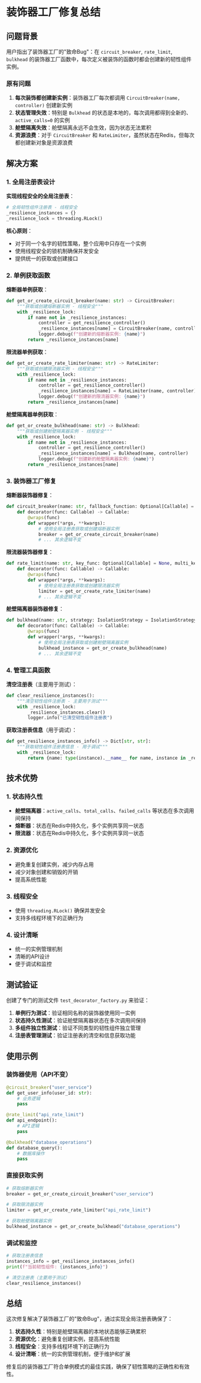 # 装饰器工厂修复总结

## 问题背景

用户指出了装饰器工厂的"致命Bug"：在 `circuit_breaker`, `rate_limit`, `bulkhead` 的装饰器工厂函数中，每次定义被装饰的函数时都会创建新的韧性组件实例。

### 原有问题

1. **每次装饰都创建新实例**：装饰器工厂每次都调用 `CircuitBreaker(name, controller)` 创建新实例
2. **状态管理失效**：特别是 `Bulkhead` 的状态是本地的，每次调用都得到全新的、`active_calls=0` 的实例
3. **舱壁隔离失效**：舱壁隔离永远不会生效，因为状态无法累积
4. **资源浪费**：对于 `CircuitBreaker` 和 `RateLimiter`，虽然状态在Redis，但每次都创建新对象是资源浪费

## 解决方案

### 1. 全局注册表设计

**实现线程安全的全局注册表**：
```python
# 全局韧性组件注册表 - 线程安全
_resilience_instances = {}
_resilience_lock = threading.RLock()
```

**核心原则**：
- 对于同一个名字的韧性策略，整个应用中只存在一个实例
- 使用线程安全的锁机制确保并发安全
- 提供统一的获取或创建接口

### 2. 单例获取函数

**熔断器单例获取**：
```python
def get_or_create_circuit_breaker(name: str) -> CircuitBreaker:
    """获取或创建熔断器实例 - 线程安全"""
    with _resilience_lock:
        if name not in _resilience_instances:
            controller = get_resilience_controller()
            _resilience_instances[name] = CircuitBreaker(name, controller)
            logger.debug(f"创建新的熔断器实例: {name}")
        return _resilience_instances[name]
```

**限流器单例获取**：
```python
def get_or_create_rate_limiter(name: str) -> RateLimiter:
    """获取或创建限流器实例 - 线程安全"""
    with _resilience_lock:
        if name not in _resilience_instances:
            controller = get_resilience_controller()
            _resilience_instances[name] = RateLimiter(name, controller)
            logger.debug(f"创建新的限流器实例: {name}")
        return _resilience_instances[name]
```

**舱壁隔离器单例获取**：
```python
def get_or_create_bulkhead(name: str) -> Bulkhead:
    """获取或创建舱壁隔离器实例 - 线程安全"""
    with _resilience_lock:
        if name not in _resilience_instances:
            controller = get_resilience_controller()
            _resilience_instances[name] = Bulkhead(name, controller)
            logger.debug(f"创建新的舱壁隔离器实例: {name}")
        return _resilience_instances[name]
```

### 3. 装饰器工厂修复

**熔断器装饰器修复**：
```python
def circuit_breaker(name: str, fallback_function: Optional[Callable] = None):
    def decorator(func: Callable) -> Callable:
        @wraps(func)
        def wrapper(*args, **kwargs):
            # 使用全局注册表获取或创建熔断器实例
            breaker = get_or_create_circuit_breaker(name)
            # ... 其余逻辑不变
```

**限流器装饰器修复**：
```python
def rate_limit(name: str, key_func: Optional[Callable] = None, multi_key_func: Optional[Callable] = None):
    def decorator(func: Callable) -> Callable:
        @wraps(func)
        def wrapper(*args, **kwargs):
            # 使用全局注册表获取或创建限流器实例
            limiter = get_or_create_rate_limiter(name)
            # ... 其余逻辑不变
```

**舱壁隔离器装饰器修复**：
```python
def bulkhead(name: str, strategy: IsolationStrategy = IsolationStrategy.USER):
    def decorator(func: Callable) -> Callable:
        @wraps(func)
        def wrapper(*args, **kwargs):
            # 使用全局注册表获取或创建舱壁隔离器实例
            bulkhead_instance = get_or_create_bulkhead(name)
            # ... 其余逻辑不变
```

### 4. 管理工具函数

**清空注册表**（主要用于测试）：
```python
def clear_resilience_instances():
    """清空韧性组件注册表 - 主要用于测试"""
    with _resilience_lock:
        _resilience_instances.clear()
        logger.info("已清空韧性组件注册表")
```

**获取注册表信息**（用于调试）：
```python
def get_resilience_instances_info() -> Dict[str, str]:
    """获取韧性组件注册表信息 - 用于调试"""
    with _resilience_lock:
        return {name: type(instance).__name__ for name, instance in _resilience_instances.items()}
```

## 技术优势

### 1. 状态持久性
- **舱壁隔离器**：`active_calls`、`total_calls`、`failed_calls` 等状态在多次调用间保持
- **熔断器**：状态在Redis中持久化，多个实例共享同一状态
- **限流器**：状态在Redis中持久化，多个实例共享同一状态

### 2. 资源优化
- 避免重复创建实例，减少内存占用
- 减少对象创建和销毁的开销
- 提高系统性能

### 3. 线程安全
- 使用 `threading.RLock()` 确保并发安全
- 支持多线程环境下的正确行为

### 4. 设计清晰
- 统一的实例管理机制
- 清晰的API设计
- 便于调试和监控

## 测试验证

创建了专门的测试文件 `test_decorator_factory.py` 来验证：

1. **单例行为测试**：验证相同名称的装饰器使用同一实例
2. **状态持久性测试**：验证舱壁隔离器状态在多次调用间保持
3. **多组件独立性测试**：验证不同类型的韧性组件独立管理
4. **注册表管理测试**：验证注册表的清空和信息获取功能

## 使用示例

### 装饰器使用（API不变）
```python
@circuit_breaker("user_service")
def get_user_info(user_id: str):
    # 业务逻辑
    pass

@rate_limit("api_rate_limit")
def api_endpoint():
    # API逻辑
    pass

@bulkhead("database_operations")
def database_query():
    # 数据库操作
    pass
```

### 直接获取实例
```python
# 获取熔断器实例
breaker = get_or_create_circuit_breaker("user_service")

# 获取限流器实例
limiter = get_or_create_rate_limiter("api_rate_limit")

# 获取舱壁隔离器实例
bulkhead_instance = get_or_create_bulkhead("database_operations")
```

### 调试和监控
```python
# 获取注册表信息
instances_info = get_resilience_instances_info()
print(f"当前韧性组件: {instances_info}")

# 清空注册表（主要用于测试）
clear_resilience_instances()
```

## 总结

这次修复解决了装饰器工厂的"致命Bug"，通过实现全局注册表确保了：

1. **状态持久性**：特别是舱壁隔离器的本地状态能够正确累积
2. **资源优化**：避免重复创建实例，提高系统性能
3. **线程安全**：支持多线程环境下的正确行为
4. **设计清晰**：统一的实例管理机制，便于维护和扩展

修复后的装饰器工厂符合单例模式的最佳实践，确保了韧性策略的正确性和有效性。 
